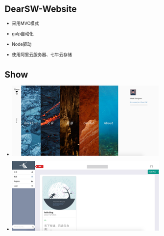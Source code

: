 # DearSW-Website

* 采用MVC模式

* gulp自动化

* Node驱动

* 使用阿里云服务器、七牛云存储


# Show

* ![图片2](./public/imgs/resume/dearsw2.png)

* ![图片1](./public/imgs/resume/dearsw.png)